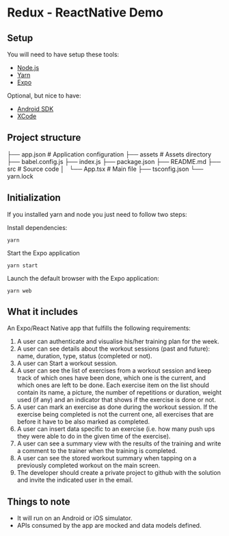 # Redux - ReactNative Demo


## Setup

You will need to have setup these tools:

* [Node.js](https://nodejs.org/en/)
* [Yarn](https://classic.yarnpkg.com/en/docs/install/#mac-stable)
* [Expo](https://docs.expo.io/get-started/installation/)

Optional, but nice to have:
* [Android SDK](https://developer.android.com/studio/#downloads)
* [XCode](https://apps.apple.com/app/xcode/id497799835?mt=12)

## Project structure
├── app.json # Application configuration
├── assets # Assets directory
├── babel.config.js
├── index.js
├── package.json
├── README.md
├── src # Source code
│   └── App.tsx # Main file
├── tsconfig.json
└── yarn.lock

## Initialization

If you installed yarn and node you just need to follow two steps:

Install dependencies:

```
yarn
```

Start the Expo application

```
yarn start
```

Launch the default browser with the Expo application:

```
yarn web
```

## What it includes

An Expo/React Native app that fulfills the following requirements:

1. A user can authenticate and visualise his/her training plan for the week.
2. A user can see details about the workout sessions (past and future): name, duration, type, status (completed or not).
3. A user can Start a workout session.
4. A user can see the list of exercises from a workout session and keep track of which ones have been done, which one is the current, and which ones are left to be done. Each exercise item on the list should contain its name, a picture, the number of repetitions or duration, weight used (if any) and an indicator that shows if the exercise is done or not.
5. A user can mark an exercise as done during the workout session. If the exercise being completed is not the current one, all exercises that are before it have to be also marked as completed.
6. A user can insert data specific to an exercise (i.e. how many push ups they were able to do in the given time of the exercise).
7. A user can see a summary view with the results of the training and write a comment to the trainer when the training is completed.
8. A user can see the stored workout summary when tapping on a previously completed workout on the main screen.
9. The developer should create a private project to github with the solution and invite the indicated user in the email.


## Things to note

* It will run on an Android or iOS simulator.
* APIs consumed by the app are mocked and data models defined.
